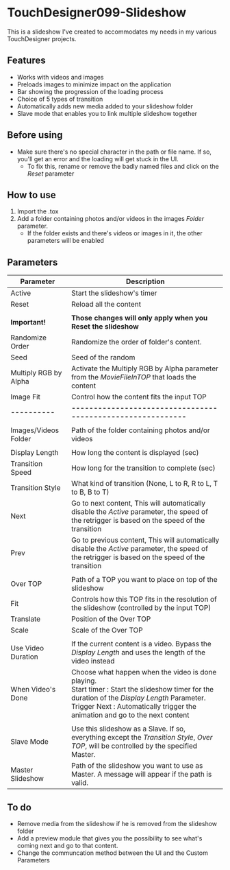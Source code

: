 # TouchDesigner099-Slideshow

This is a slideshow I've created to accommodates my needs in my various TouchDesigner projects.

## Features
- Works with videos and images
- Preloads images to minimize impact on the application
- Bar showing the progression of the loading process
- Choice of 5 types of transition
- Automatically adds new media added to your slideshow folder
- Slave mode that enables you to link multiple slideshow together 

## Before using
- Make sure there's no special character in the path or file name. If so, you'll get an error and the loading will get stuck in the UI.
  - To fix this, rename or remove the badly named files and click on the *Reset* parameter

## How to use
1. Import the .tox
2. Add a folder containing photos and/or videos in the images *Folder* parameter.
   - If the folder exists and there's videos or images in it, the other parameters will be enabled
   

## Parameters
| Parameter                     | Description |
| ---                           | -------------------------------------------- |
| Active                        | Start the slideshow's timer  |
| Reset                         | Reload all the content   |
|           |   |
| **Important!**                | **Those changes will only apply when you Reset the slideshow**|
| Randomize Order               | Randomize the order of folder's content.|
| Seed                          | Seed of the random  |  
| Multiply RGB by Alpha         | Activate the Multiply RGB by Alpha parameter from the *MovieFileInTOP* that loads the content | 
| Image Fit                     | Control how the content fits the input TOP  | 
| **----------**                | **-----------------------------------------------------------**|
|           |   |
| Images/Videos Folder          | Path of the folder containing photos and/or videos | 
|           |   |
| Display Length                | How long the content is displayed (sec)  | 
| Transition Speed              | How long for the transition to complete (sec)  | 
| Transition Style              | What kind of transition (None, L to R, R to L, T to B, B to T)  | 
| Next                          | Go to next content, This will automatically disable the *Active* parameter, the speed of the retrigger is based on the speed of the transition  | 
| Prev                          | Go to previous content, This will automatically disable the *Active* parameter, the speed of the retrigger is based on the speed of the transition  | 
|           |   |
| Over TOP                      | Path of a TOP you want to place on top of the slideshow  | 
| Fit                           | Controls how this TOP fits in the resolution of the slideshow (controlled by the input TOP)  | 
| Translate                     | Position of the Over TOP  | 
| Scale                         | Scale of the Over TOP  | 
|           |   |
| Use Video Duration            | If the current content is a video. Bypass the *Display Length* and uses the length of the video instead  | 
| When Video's Done             | Choose what happen when the video is done playing.<br />Start timer : Start the slideshow timer for the duration of the *Display Length* Parameter.<br />Trigger Next : Automatically trigger the animation and go to the next content  | 
|           |   |
| Slave Mode                    | Use this slideshow as a Slave. If so, everything except the *Transition Style*, *Over TOP*, will be controlled by the specified Master.  |
| Master Slideshow              | Path of the slideshow you want to use as Master. A message will appear if the path is valid.  |

## To do
- Remove media from the slideshow if he is removed from the slideshow folder
- Add a preview module that gives you the possibility to see what's coming next and go to that content.
- Change the communcation method between the UI and the Custom Parameters
